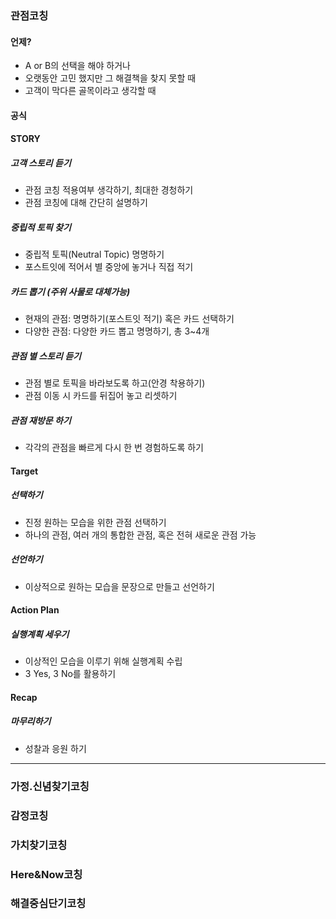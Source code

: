 ### 관점코칭
#### 언제?
* A or B의 선택을 해야 하거나
* 오랫동안 고민 했지만 그 해결책을 찾지 못할 때
* 고객이 막다른 골목이라고 생각할 때
#### 공식

#### STORY
##### 고객 스토리 듣기
* 관점 코칭 적용여부 생각하기, 최대한 경청하기
* 관점 코칭에 대해 간단히 설명하기
##### 중립적 토픽 찾기
* 중립적 토픽(Neutral Topic) 명명하기
* 포스트잇에 적어서 별 중앙에 놓거나 직접 적기
##### 카드 뽑기 (주위 사물로 대체가능)
* 현재의 관점: 명명하기(포스트잇 적기) 혹은 카드 선택하기
* 다양한 관점: 다양한 카드 뽑고 명명하기, 총 3~4개
##### 관점 별 스토리 듣기
* 관점 별로 토픽을 바라보도록 하고(안경 착용하기)
* 관점 이동 시 카드를 뒤집어 놓고 리셋하기
##### 관점 재방문 하기
* 각각의 관점을 빠르게 다시 한 번 경험하도록 하기

#### Target
##### 선택하기
* 진정 원하는 모습을 위한 관점 선택하기
* 하나의 관점, 여러 개의 통합한 관점, 혹은 전혀 새로운 관점 가능
##### 선언하기
* 이상적으로 원하는 모습을 문장으로 만들고 선언하기

#### Action Plan
##### 실행계획 세우기
* 이상적인 모습을 이루기 위해 실행계획 수립
* 3 Yes, 3 No를 활용하기
#### Recap
##### 마무리하기
* 성찰과 응원 하기

----


### 가정.신념찾기코칭
### 감정코칭
### 가치찾기코칭
### Here&Now코칭
### 해결중심단기코칭
